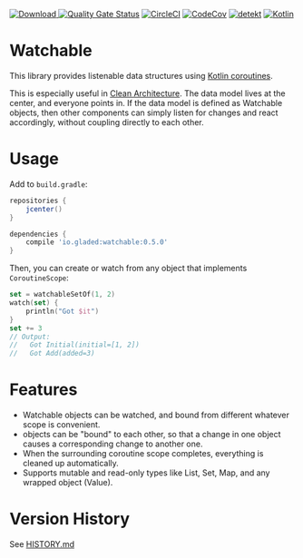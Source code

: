 [ ![Download](https://api.bintray.com/packages/gladed/watchable/watchable/images/download.svg?version=0.5.0) ](https://bintray.com/gladed/watchable/watchable/0.5.0/link)
[![Quality Gate Status](https://sonarcloud.io/api/project_badges/measure?project=gladed_watchable&metric=alert_status)](https://sonarcloud.io/dashboard?id=gladed_watchable)
[![CircleCI](https://circleci.com/gh/gladed/watchable.svg?style=svg)](https://circleci.com/gh/gladed/watchable)
[![CodeCov](https://codecov.io/github/gladed/watchable/coverage.svg?branch=master)](https://codecov.io/github/gladed/watchable)
[![detekt](https://img.shields.io/badge/code%20style-%E2%9D%A4-FF4081.svg)](https://arturbosch.github.io/detekt/)
[![Kotlin](https://img.shields.io/badge/Kotlin-1.3.21-blue.svg)](https://kotlinlang.org/)

# Watchable

This library provides listenable data structures using [Kotlin coroutines](https://kotlinlang.org/docs/reference/coroutines-overview.html).

This is especially useful in [Clean Architecture](https://blog.cleancoder.com/uncle-bob/2012/08/13/the-clean-architecture.html). The data model lives at the center, and everyone points in. If the data model is defined as Watchable objects, then other components can simply listen for changes and react accordingly, without coupling directly to each other.  

# Usage

Add to `build.gradle`:

```gradle
repositories {
    jcenter()
}

dependencies {
    compile 'io.gladed:watchable:0.5.0'
}
```

Then, you can create or watch from any object that implements `CoroutineScope`:

```kotlin
set = watchableSetOf(1, 2)
watch(set) {
    println("Got $it")
}
set += 3
// Output:
//   Got Initial(initial=[1, 2])
//   Got Add(added=3)
```

# Features
* Watchable objects can be watched, and bound from different whatever scope is convenient.
* objects can be "bound" to each other, so that a change in one object causes a corresponding change to another one.
* When the surrounding coroutine scope completes, everything is cleaned up automatically.
* Supports mutable and read-only types like List, Set, Map, and any wrapped object (Value).

# Version History

See [HISTORY.md](HISTORY.md)
